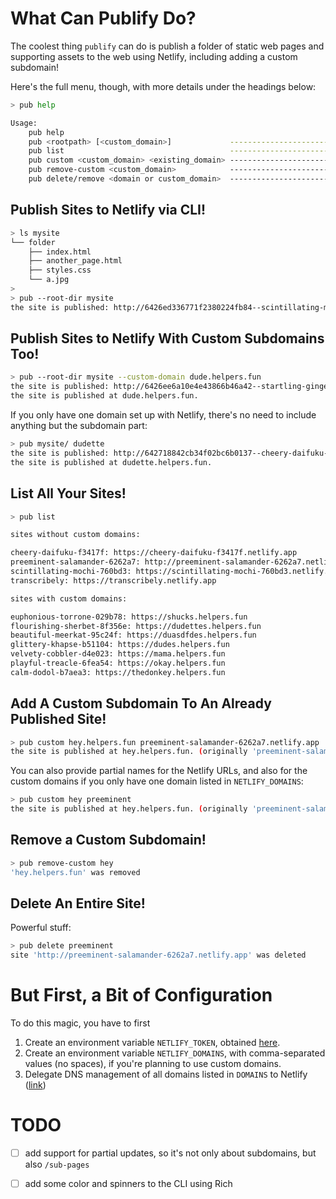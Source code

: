 # What Can Publify Do?

The coolest thing `publify` can do is publish a folder of static web pages and supporting assets to the web using Netlify, including adding a custom subdomain!

Here's the full menu, though, with more details under the headings below:

```bash
> pub help

Usage:
    pub help
    pub <rootpath> [<custom_domain>]             --------------------------------> deploy a site
    pub list                                     -------------------------------> list all sites
    pub custom <custom_domain> <existing_domain> --------------------------> set a custom domain
    pub remove-custom <custom_domain>            -----------------------> remove a custom domain
    pub delete/remove <domain or custom_domain>  --------------------------------> delete a site
```

## Publish Sites to Netlify via CLI!

```bash
> ls mysite
└── folder
    ├── index.html
    ├── another_page.html
    ├── styles.css
    └── a.jpg
>
> pub --root-dir mysite
the site is published: http://6426ed336771f2380224fb84--scintillating-mochi-760bd3.netlify.app
```

## Publish Sites to Netlify With Custom Subdomains Too!

```bash
> pub --root-dir mysite --custom-domain dude.helpers.fun
the site is published: http://6426ee6a10e4e43866b46a42--startling-gingersnap-425138.netlify.app
the site is published at dude.helpers.fun.
```

If you only have one domain set up with Netlify, there's no need to include anything but the subdomain part:

```bash
> pub mysite/ dudette
the site is published: http://642718842cb34f02bc6b0137--cheery-daifuku-f3417f.netlify.app
the site is published at dudette.helpers.fun.
```

## List All Your Sites!

```bash
> pub list

sites without custom domains:

cheery-daifuku-f3417f: https://cheery-daifuku-f3417f.netlify.app
preeminent-salamander-6262a7: http://preeminent-salamander-6262a7.netlify.app
scintillating-mochi-760bd3: https://scintillating-mochi-760bd3.netlify.app
transcribely: https://transcribely.netlify.app

sites with custom domains:

euphonious-torrone-029b78: https://shucks.helpers.fun
flourishing-sherbet-8f356e: https://dudettes.helpers.fun
beautiful-meerkat-95c24f: https://duasdfdes.helpers.fun
glittery-khapse-b51104: https://dudes.helpers.fun
velvety-cobbler-d4e023: https://mama.helpers.fun
playful-treacle-6fea54: https://okay.helpers.fun
calm-dodol-b7aea3: https://thedonkey.helpers.fun
```

## Add A Custom Subdomain To An Already Published Site!

```bash
> pub custom hey.helpers.fun preeminent-salamander-6262a7.netlify.app
the site is published at hey.helpers.fun. (originally 'preeminent-salamander-6262a7.netlify.app')
```

You can also provide partial names for the Netlify URLs, and also for the custom domains if you only have one domain listed in `NETLIFY_DOMAINS`:

```bash
> pub custom hey preeminent
the site is published at hey.helpers.fun. (originally 'preeminent-salamander-6262a7.netlify.app')
```

## Remove a Custom Subdomain!

```bash
> pub remove-custom hey
'hey.helpers.fun' was removed
```

## Delete An Entire Site!

Powerful stuff:

```bash
> pub delete preeminent
site 'http://preeminent-salamander-6262a7.netlify.app' was deleted
```


# But First, a Bit of Configuration

To do this magic, you have to first

1) Create an environment variable `NETLIFY_TOKEN`, obtained [here](https://app.netlify.com/user/applications#personal-access-tokens).
1) Create an environment variable `NETLIFY_DOMAINS`, with comma-separated values (no spaces), if you're planning to use custom domains.
1) Delegate DNS management of all domains listed in `DOMAINS` to Netlify ([link](https://docs.netlify.com/domains-https/netlify-dns/delegate-to-netlify/))

# TODO

- [ ] add support for partial updates, so it's not only about subdomains, but also `/sub-pages`
- [ ] add some color and spinners to the CLI using Rich

